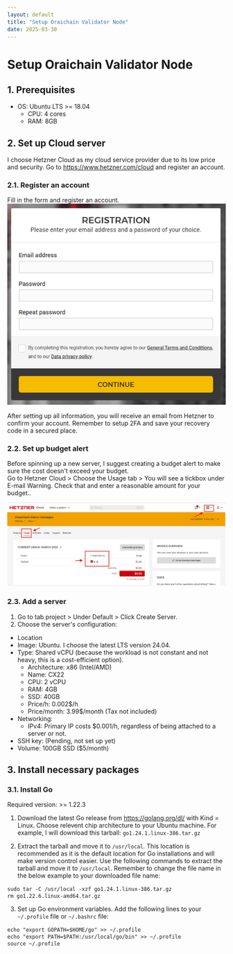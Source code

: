 ```yaml
---
layout: default
title: "Setup Oraichain Validator Node"
date: 2025-03-30
---
```


# Setup Oraichain Validator Node
## 1. Prerequisites
* OS: Ubuntu LTS >= 18.04
    * CPU: 4 cores
    * RAM: 8GB

## 2. Set up Cloud server
I choose Hetzner Cloud as my cloud service provider due to its low price and security. 
Go to https://www.hetzner.com/cloud and register an account.  
### 2.1. Register an account
Fill in the form and register an account. 
![Register a Hetzner account](../images/posts/oraichain-validator/hetzner-register-acc.png)

After setting up all information, you will receive an email from Hetzner to confirm your account. Remember to setup 2FA and save your recovery code in a secured place.  

### 2.2. Set up budget alert
Before spinning up a new server, I suggest creating a budget alert to make sure the cost doesn't exceed your budget.  
Go to Hetzner Cloud > Choose the Usage tab > You will see a tickbox under E-mail Warning. Check that and enter a reasonable amount for your budget..

![Budget alert](../images/posts/oraichain-validator/hetzner-budget-setup.png)

### 2.3. Add a server
1. Go to tab project > Under Default > Click Create Server.
2. Choose the server's configuration:
- Location
- Image: Ubuntu. I choose the latest LTS version 24.04.
- Type: Shared vCPU (because the workload is not constant and not heavy, this is a cost-efficient option). 
    - Architecture: x86 (Intel/AMD)
    - Name: CX22
    - CPU: 2 vCPU
    - RAM: 4GB
    - SSD: 40GB
    - Price/h: 0.002$/h
    - Price/month: 3.99$/month (Tax not included)
- Networking:
    - IPv4: Primary IP costs $0.001/h, regardless of being attached to a server or not.
- SSH key: (Pending, not set up yet)
- Volume: 100GB SSD ($5/month)



## 3. Install necessary packages
### 3.1. Install Go 
Required version: >= 1.22.3

1. Download the latest Go release from https://golang.org/dl/ with Kind = Linux. Choose relevent chip architecture to your Ubuntu machine. For example, I will download this tarball: `go1.24.1.linux-386.tar.gz`

2. Extract the tarball and move it to `/usr/local`. This location is recommended as it is the default location for Go installations and will make version control easier. Use the following commands to extract the tarball and move it to `/usr/local`. Remember to change the file name in the below example to your downloaded file name:
```
sudo tar -C /usr/local -xzf go1.24.1.linux-386.tar.gz
rm go1.22.6.linux-amd64.tar.gz
```

3. Set up Go environment variables. Add the following lines to your `~/.profile` file or `~/.bashrc` file:
```
echo "export GOPATH=$HOME/go" >> ~/.profile
echo "export PATH=$PATH:/usr/local/go/bin" >> ~/.profile
source ~/.profile
```
